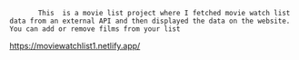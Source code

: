            This  is a movie list project where I fetched movie watch list data from an external API and then displayed the data on the website. You can add or remove films from your list    
https://moviewatchlist1.netlify.app/  
 
 
  
  
 

